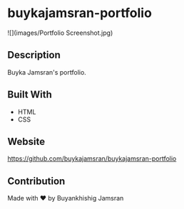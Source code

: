# buykajamsran-portfolio

![](images/Portfolio Screenshot.jpg)

## Description
Buyka Jamsran's portfolio.

## Built With
* HTML
* CSS

## Website
https://github.com/buykajamsran/buykajamsran-portfolio

## Contribution
Made with ❤️ by Buyankhishig Jamsran
